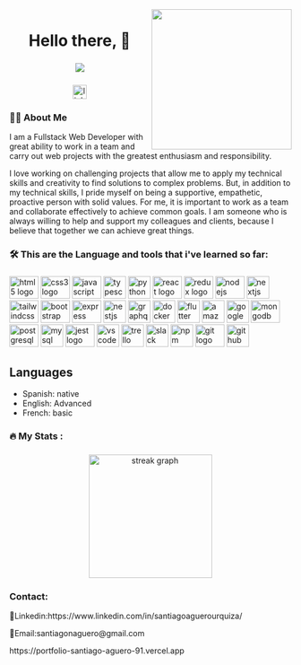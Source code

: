 <img align="right" height="250" src="https://media.tenor.com/BqbIhT4Mb7cAAAAd/programmer-rounded-edges.gif"  />

###

<h1 align="center">Hello there, 👋</h1>

###

<div align="center">
  <img src="https://visitor-badge.laobi.icu/badge?page_id=santiaguero91.santiaguero91&"  />
</div>

###



###

<div align="center">
  <a href="https://www.linkedin.com/in/santiago-nicolas-agüero-urquiza-b693a41ba/" target="_blank">
    <img src="https://img.shields.io/static/v1?message=LinkedIn&logo=linkedin&label=&color=0077B5&logoColor=white&labelColor=&style=for-the-badge" height="25" alt="linkedin logo"  />
  </a>
</div>

###
<h3 align="left">👩‍💻  About Me</h3>
<p align="left">I am a Fullstack Web Developer with great ability to work in a team and carry out web projects with the greatest enthusiasm and responsibility.
</p>
<p align="left">I love working on challenging projects that allow me to apply my technical skills and creativity to find solutions to complex problems. But, in addition to my technical skills, I pride myself on being a supportive, empathetic, proactive person with solid values. For me, it is important to work as a team and collaborate effectively to achieve common goals. I am someone who is always willing to help and support my colleagues and clients, because I believe that together we can achieve great things.
</p>

###

<h3 align="left">🛠 This are the Language and tools that i've learned so far:</h3>

###

<div align="left">
  <img src="https://cdn.jsdelivr.net/gh/devicons/devicon/icons/html5/html5-original.svg" height="40" width="52" alt="html5 logo"  />
  <img src="https://cdn.jsdelivr.net/gh/devicons/devicon/icons/css3/css3-original.svg" height="40" width="52" alt="css3 logo"  />
  <img src="https://cdn.jsdelivr.net/gh/devicons/devicon/icons/javascript/javascript-original.svg" height="40" width="52" alt="javascript logo"  />
  <img src="https://cdn.jsdelivr.net/gh/devicons/devicon/icons/typescript/typescript-original.svg" height="40" alt="typescript logo"  />
  <img src="https://cdn.jsdelivr.net/gh/devicons/devicon/icons/python/python-original.svg" height="40" alt="python logo"  />
  
  <img src="https://cdn.jsdelivr.net/gh/devicons/devicon/icons/react/react-original.svg" height="40" width="52" alt="react logo"  />
  <img src="https://cdn.jsdelivr.net/gh/devicons/devicon/icons/redux/redux-original.svg" height="40" width="52" alt="redux logo"  />
  <img src="https://cdn.jsdelivr.net/gh/devicons/devicon/icons/nodejs/nodejs-original.svg" height="40" width="52" alt="nodejs logo"  />
  <img src="https://cdn.jsdelivr.net/gh/devicons/devicon/icons/nextjs/nextjs-original.svg" height="40" alt="nextjs logo"  />
  
  
  <img src="https://cdn.jsdelivr.net/gh/devicons/devicon/icons/tailwindcss/tailwindcss-original-wordmark.svg" height="40" width="52" alt="tailwindcss logo"  />
  <img src="https://cdn.jsdelivr.net/gh/devicons/devicon/icons/bootstrap/bootstrap-original.svg" height="40" width="52" alt="bootstrap logo"  />
  <img src="https://cdn.jsdelivr.net/gh/devicons/devicon/icons/express/express-original.svg" height="40" width="52" alt="express logo"  />
  
  <img src="https://cdn.jsdelivr.net/gh/devicons/devicon/icons/nestjs/nestjs-plain.svg" height="40" alt="nestjs logo"  />
  <img src="https://cdn.jsdelivr.net/gh/devicons/devicon/icons/graphql/graphql-plain.svg" height="40" alt="graphql logo"  />
  <img src="https://cdn.jsdelivr.net/gh/devicons/devicon/icons/docker/docker-original.svg" height="40" alt="docker logo"  />


 <img src="https://cdn.jsdelivr.net/gh/devicons/devicon/icons/flutter/flutter-original.svg" height="40" alt="flutter logo"  />
<img src="https://cdn.jsdelivr.net/gh/devicons/devicon/icons/amazonwebservices/amazonwebservices-original.svg" height="40" alt="amazonwebservices logo"  />
<img src="https://cdn.jsdelivr.net/gh/devicons/devicon/icons/googlecloud/googlecloud-original.svg" height="40" alt="googlecloud logo"  />
  
  <img src="https://cdn.jsdelivr.net/gh/devicons/devicon/icons/mongodb/mongodb-original.svg" height="40" width="52" alt="mongodb logo"  />
  <img src="https://cdn.jsdelivr.net/gh/devicons/devicon/icons/postgresql/postgresql-original.svg" height="40" width="52" alt="postgresql logo"  />
  <img src="https://cdn.jsdelivr.net/gh/devicons/devicon/icons/mysql/mysql-original.svg" height="40" alt="mysql logo"  />
<img src="https://cdn.jsdelivr.net/gh/devicons/devicon/icons/jest/jest-plain.svg" height="40" width="52" alt="jest logo"  />
<img src="https://cdn.jsdelivr.net/gh/devicons/devicon/icons/vscode/vscode-original.svg" height="40" alt="vscode logo"  />
<img src="https://cdn.jsdelivr.net/gh/devicons/devicon/icons/trello/trello-plain.svg" height="40" alt="trello logo"  />
<img src="https://cdn.jsdelivr.net/gh/devicons/devicon/icons/slack/slack-original.svg" height="40" alt="slack logo"  />
<img src="https://cdn.jsdelivr.net/gh/devicons/devicon/icons/npm/npm-original-wordmark.svg" height="40" alt="npm logo"  />
  <img src="https://cdn.jsdelivr.net/gh/devicons/devicon/icons/git/git-original.svg" height="40" width="52" alt="git logo"  />
  <img src="https://cdn.jsdelivr.net/gh/devicons/devicon/icons/github/github-original.svg" height="40" alt="github logo"  />
</div>


## Languages

- Spanish: native
- English: Advanced
- French: basic

###

<h3 align="left">🔥   My Stats :</h3>

###

<div align="center">
  <img src="https://streak-stats.demolab.com?user=santiaguero91&locale=en&mode=daily&theme=dark&hide_border=false&border_radius=5&order=3" height="220" alt="streak graph"  />
</div>

###
<h3 align="left"> Contact: </h3>
<p>📢Linkedin:https://www.linkedin.com/in/santiagoaguerourquiza/</p>
<p>📑Email:santiagonaguero@gmail.com</p>
<P>https://portfolio-santiago-aguero-91.vercel.app</p>


